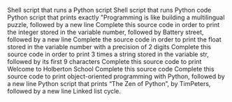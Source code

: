 Shell script that runs a Python script Shell script that runs Python code Python script that prints exactly "Programming is like building a multilingual puzzle, followed by a new line Complete this source code in order to print the integer stored in the variable number, followed by Battery street, followed by a new line Complete the source code in order to print the float stored in the variable number with a precision of 2 digits Complete this source code in order to print 3 times a string stored in the variable str, followed by its first 9 characters Complete this source code to print Welcome to Holberton School Complete this source code Complete this source code to print object-oriented programming with Python, followed by a new line Python script that prints “The Zen of Python”, by TimPeters, followed by a new line Linked list cycle.


